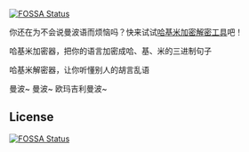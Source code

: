 [![FOSSA Status](https://app.fossa.com/api/projects/git%2Bgithub.com%2FSn0wo2%2Fhajimi-encoder.svg?type=shield)](https://app.fossa.com/projects/git%2Bgithub.com%2FSn0wo2%2Fhajimi-encoder?ref=badge_shield)

你还在为不会说曼波语而烦恼吗？快来试试[哈基米加密解密工具](https://app.xiaobaozi.cn)吧！

哈基米加密器，把你的语言加密成哈、基、米的三进制句子

哈基米解密器，让你听懂别人的胡言乱语

曼波~ 曼波~ 欧玛吉利曼波~


## License
[![FOSSA Status](https://app.fossa.com/api/projects/git%2Bgithub.com%2FSn0wo2%2Fhajimi-encoder.svg?type=large)](https://app.fossa.com/projects/git%2Bgithub.com%2FSn0wo2%2Fhajimi-encoder?ref=badge_large)